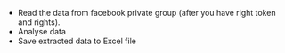 

- Read the data from facebook private group (after you have right token and rights).
- Analyse data
- Save extracted data to Excel file
